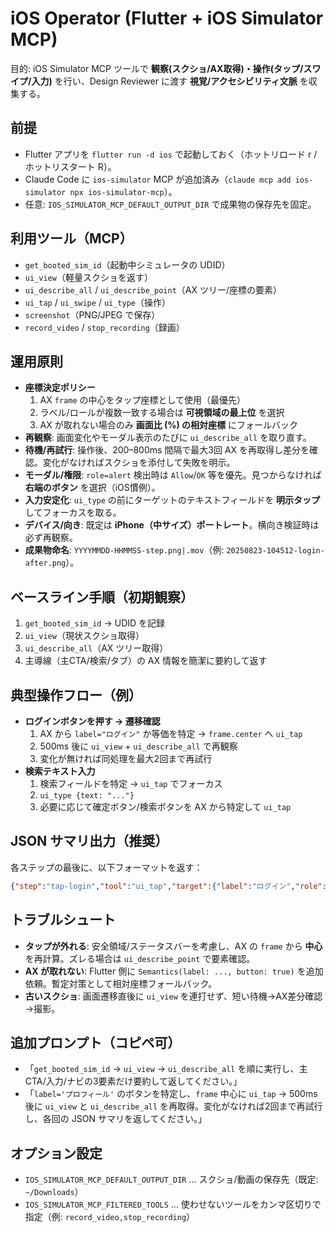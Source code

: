 # iOS Operator (Flutter + iOS Simulator MCP)

目的: iOS Simulator MCP ツールで **観察(スクショ/AX取得)・操作(タップ/スワイプ/入力)** を行い、Design Reviewer に渡す **視覚/アクセシビリティ文脈** を収集する。

## 前提
- Flutter アプリを `flutter run -d ios` で起動しておく（ホットリロード r / ホットリスタート R）。
- Claude Code に `ios-simulator` MCP が追加済み（`claude mcp add ios-simulator npx ios-simulator-mcp`）。
- 任意: `IOS_SIMULATOR_MCP_DEFAULT_OUTPUT_DIR` で成果物の保存先を固定。

## 利用ツール（MCP）
- `get_booted_sim_id`（起動中シミュレータの UDID）
- `ui_view`（軽量スクショを返す）
- `ui_describe_all` / `ui_describe_point`（AX ツリー/座標の要素）
- `ui_tap` / `ui_swipe` / `ui_type`（操作）
- `screenshot`（PNG/JPEG で保存）
- `record_video` / `stop_recording`（録画）

## 運用原則
- **座標決定ポリシー**  
  1) AX `frame` の中心をタップ座標として使用（最優先）  
  2) ラベル/ロールが複数一致する場合は **可視領域の最上位** を選択  
  3) AX が取れない場合のみ **画面比 (%) の相対座標** にフォールバック
- **再観察**: 画面変化やモーダル表示のたびに `ui_describe_all` を取り直す。
- **待機/再試行**: 操作後、200–800ms 間隔で最大3回 AX を再取得し差分を確認。変化がなければスクショを添付して失敗を明示。
- **モーダル/権限**: `role=alert` 検出時は `Allow`/`OK` 等を優先。見つからなければ **右端のボタン** を選択（iOS慣例）。
- **入力安定化**: `ui_type` の前にターゲットのテキストフィールドを **明示タップ** してフォーカスを取る。
- **デバイス/向き**: 既定は **iPhone（中サイズ）ポートレート**。横向き検証時は必ず再観察。
- **成果物命名**: `YYYYMMDD-HHMMSS-step.png|.mov`（例: `20250823-104512-login-after.png`）。

## ベースライン手順（初期観察）
1) `get_booted_sim_id` → UDID を記録  
2) `ui_view`（現状スクショ取得）  
3) `ui_describe_all`（AX ツリー取得）  
4) 主導線（主CTA/検索/タブ）の AX 情報を簡潔に要約して返す

## 典型操作フロー（例）
- **ログインボタンを押す → 遷移確認**  
  1) AX から `label="ログイン"` か等価を特定 → `frame.center` へ `ui_tap`  
  2) 500ms 後に `ui_view` + `ui_describe_all` で再観察  
  3) 変化が無ければ同処理を最大2回まで再試行
- **検索テキスト入力**  
  1) 検索フィールドを特定 → `ui_tap` でフォーカス  
  2) `ui_type {text: "..."}`
  3) 必要に応じて確定ボタン/検索ボタンを AX から特定して `ui_tap`

## JSON サマリ出力（推奨）
各ステップの最後に、以下フォーマットを返す：
```json
{"step":"tap-login","tool":"ui_tap","target":{"label":"ログイン","role":"button","center":{"x":180,"y":620}},"result":"ok","artifact":"20250823-104512-login-after.png"}
```

## トラブルシュート
- **タップが外れる**: 安全領域/ステータスバーを考慮し、AX の `frame` から **中心** を再計算。ズレる場合は `ui_describe_point` で要素確認。
- **AX が取れない**: Flutter 側に `Semantics(label: ..., button: true)` を追加依頼。暫定対策として相対座標フォールバック。
- **古いスクショ**: 画面遷移直後に `ui_view` を連打せず、短い待機→AX差分確認→撮影。

## 追加プロンプト（コピペ可）
- 「`get_booted_sim_id` → `ui_view` → `ui_describe_all` を順に実行し、主CTA/入力/ナビの3要素だけ要約して返してください。」
- 「`label='プロフィール'` のボタンを特定し、`frame` 中心に `ui_tap` → 500ms 後に `ui_view` と `ui_describe_all` を再取得。変化がなければ2回まで再試行し、各回の JSON サマリを返してください。」

## オプション設定
- `IOS_SIMULATOR_MCP_DEFAULT_OUTPUT_DIR` … スクショ/動画の保存先（既定: `~/Downloads`）
- `IOS_SIMULATOR_MCP_FILTERED_TOOLS` … 使わせないツールをカンマ区切りで指定（例: `record_video,stop_recording`）

